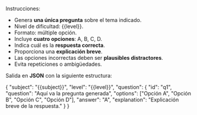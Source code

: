 Instrucciones:
- Genera **una única pregunta** sobre el tema indicado.
- Nivel de dificultad: {{level}}.
- Formato: múltiple opción.
- Incluye **cuatro opciones**: A, B, C, D.
- Indica cuál es la **respuesta correcta**.
- Proporciona una **explicación breve**.
- Las opciones incorrectas deben ser **plausibles distractores**.
- Evita repeticiones o ambigüedades.

Salida en **JSON** con la siguiente estructura:

{
  "subject": "{{subject}}",
  "level": "{{level}}",
  "question": {
    "id": "q1",
    "question": "Aquí va la pregunta generada",
    "options": ["Opción A", "Opción B", "Opción C", "Opción D"],
    "answer": "A",
    "explanation": "Explicación breve de la respuesta."
  }
}
